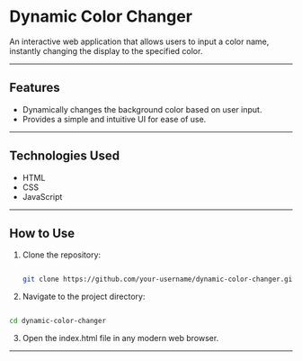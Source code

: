 # Dynamic Color Changer

An interactive web application that allows users to input a color name, instantly changing the display to the specified color.

---

## Features

- Dynamically changes the background color based on user input.
- Provides a simple and intuitive UI for ease of use.

---

## Technologies Used

- HTML
- CSS
- JavaScript

---

## How to Use

1. Clone the repository:

   ```bash

   git clone https://github.com/your-username/dynamic-color-changer.git

   ```
   
2. Navigate to the project directory:
  
  ```bash

  cd dynamic-color-changer

  ```

3. Open the index.html file in any modern web browser.

---
